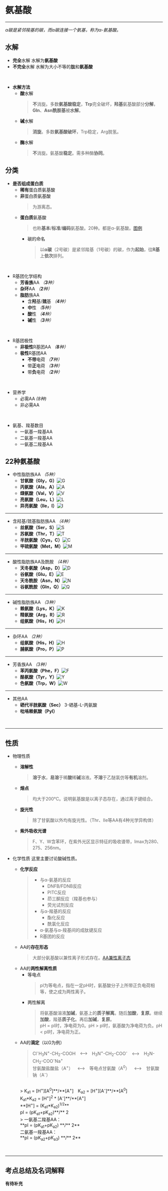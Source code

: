 # 氨基酸
***
*α碳是紧邻羧基的碳，而α碳连接一个氨基，称为α-氨基酸。*
## 水解
* **完全**水解
  水解为**氨基酸**
* **不完全**水解
  水解为大小不等的**肽**和**氨基酸**

<br>

* **水解方法**
  * **酸**水解
    > **不**消旋。多数**氨基酸稳定**，**Trp**完全破坏，**羟基**氨基酸部分**分解**，**Gln**、**Asn酰胺基**被**水解**。
  * **碱**水解
    > **消旋**。多数**氨基酸破环**，Trp稳定，Arg脱氢。
  * **酶**水解
    > **不**消旋。氨基酸**稳定**。需多种酶**协同**。

## 分类
* **是否组成蛋白质**
  * **稀有**蛋白质氨基酸
  * **非**蛋白质氨基酸
    > 为游离态。
  * **蛋白质**氨基酸
    > 也称**基本**/**标准**/**编码**氨基酸。20种。都是α-氨基酸。[图例](https://cdn.jsdelivr.net/gh/sakurakouji-luna/pic@main/bio/BioChemistry/AminoAcid/α-氨基酸.png) 
    * 碳的命名
      > 以**α碳**（2号碳）是紧邻羧基（1号碳）的碳，作为**起始**，往**R基**上**依次**排列。

<br>

* R基团化学结构
  * **芳香族**AA *（**3**种）*
  * **杂环**AA *（**2**种）*
  * **脂肪**族AA
    * 含**羟**基/**巯**基  *（**4**种）*
    * **中**性  *（**5**种）*
    * **酸**性  *（**4**种）*
    * **碱**性  *（**3**种）*

<br>

* R基团极性
  * **非极性**R基团AA *（**8**种）*
  * **极性**R基团AA
    * **不带**电荷 *（**7**种）*
    * 带**正**电荷 *（**3**种）*
    * 带**负**电荷 *（**2**种）*

<br>

* 营养学
  * 必需AA *(8种)*
  * 非必需AA

<br>

* 氨基、羧基数目
  * 一氨基一羧基AA
  * 二氨基一羧基AA
  * 一氨基二羧基AA

## 22种氨基酸
* 中性脂肪族AA *（5种）*
  * **甘氨酸（Gly，G）**![G](https://cdn.jsdelivr.net/gh/sakurakouji-luna/pic@main/bio/BioChemistry/AminoAcid/G.png)
  * **丙氨酸（Ala，A）**![A](https://cdn.jsdelivr.net/gh/sakurakouji-luna/pic@main/bio/BioChemistry/AminoAcid/A.png)
  * **缬氨酸（Val，V）**![V](https://cdn.jsdelivr.net/gh/sakurakouji-luna/pic@main/bio/BioChemistry/AminoAcid/V.png)
  * **亮氨酸（Leu，L）**![L](https://cdn.jsdelivr.net/gh/sakurakouji-luna/pic@main/bio/BioChemistry/AminoAcid/L.png)
  * **异亮氨酸（Ile，I）**![I](https://cdn.jsdelivr.net/gh/sakurakouji-luna/pic@main/bio/BioChemistry/AminoAcid/I.png)     

***

* 含羟基/巯基脂肪族AA *（4种）*
  * **丝氨酸（Ser，S）**![S](https://cdn.jsdelivr.net/gh/sakurakouji-luna/pic@main/bio/BioChemistry/AminoAcid/S.png)
  * **苏氨酸（Thr，T）**![T](https://cdn.jsdelivr.net/gh/sakurakouji-luna/pic@main/bio/BioChemistry/AminoAcid/T.png)
  * **半胱氨酸（Cys，C）**![C](https://cdn.jsdelivr.net/gh/sakurakouji-luna/pic@main/bio/BioChemistry/AminoAcid/C.png)
  * **甲硫氨酸（Met，M）**![M](https://cdn.jsdelivr.net/gh/sakurakouji-luna/pic@main/bio/BioChemistry/AminoAcid/M.png)

***

* 酸性脂肪族AA及酰胺 *（4种）*
  * **天冬氨酸（Asp，D）**![D](https://cdn.jsdelivr.net/gh/sakurakouji-luna/pic@main/bio/BioChemistry/AminoAcid/D.png)
  * **谷氨酸（Glu，E）**![E](https://cdn.jsdelivr.net/gh/sakurakouji-luna/pic@main/bio/BioChemistry/AminoAcid/E.png)
  * **天冬酰胺（Asn，N）**![N](https://cdn.jsdelivr.net/gh/sakurakouji-luna/pic@main/bio/BioChemistry/AminoAcid/N.png)
  * **谷氨酰胺（Gln，Q）**![Q](https://cdn.jsdelivr.net/gh/sakurakouji-luna/pic@main/bio/BioChemistry/AminoAcid/Q.png)

***

* 碱性脂肪族AA *（3种）*
  * **赖氨酸（Lys，K）**![K](https://cdn.jsdelivr.net/gh/sakurakouji-luna/pic@main/bio/BioChemistry/AminoAcid/K.png)
  * **精氨酸（Arg，R）**![R](https://cdn.jsdelivr.net/gh/sakurakouji-luna/pic@main/bio/BioChemistry/AminoAcid/R.png)
  * **组氨酸（His，H）**![H](https://cdn.jsdelivr.net/gh/sakurakouji-luna/pic@main/bio/BioChemistry/AminoAcid/H.png)

***

* 杂环AA *（2种）*
  * **组氨酸（His，H）**![H](https://cdn.jsdelivr.net/gh/sakurakouji-luna/pic@main/bio/BioChemistry/AminoAcid/H.png)
  * **脯氨酸（Pro，P）**![P](https://cdn.jsdelivr.net/gh/sakurakouji-luna/pic@main/bio/BioChemistry/AminoAcid/P.png)

***

* 芳香族AA *（3种）*
  * **苯丙氨酸（Phe，F）**![F](https://cdn.jsdelivr.net/gh/sakurakouji-luna/pic@main/bio/BioChemistry/AminoAcid/F.png)
  * **酪氨酸（Tyr，Y）**![Y](https://cdn.jsdelivr.net/gh/sakurakouji-luna/pic@main/bio/BioChemistry/AminoAcid/Y.png)
  * **色氨酸（Trp，W）**![W](https://cdn.jsdelivr.net/gh/sakurakouji-luna/pic@main/bio/BioChemistry/AminoAcid/W.png)
  
***
* 其他AA
  * **硒代半胱氨酸（Sec）**
    3-硒基-L-丙氨酸
  * **吡咯赖氨酸（Pyl）**

<br>

***

## 性质
* 物理性质
  * **溶解性**
    > **溶于水**，**易溶**于稀**酸**稀**碱**溶液。**不溶**于乙醚氯仿等**有机**溶剂。
  * **熔点**
    > 均大于200℃。说明氨基酸是以离子态存在，通过离子键结合。
  * **旋光性**
    > 除了甘氨酸以外均有旋光性。（Thr、Ile等AA有4种光学异构体）
  * **紫外吸收光谱**
    > F、Y、W含苯环，在紫外光区显示特征的吸收谱带，Imax为280、275、256nm。

* 化学性质
  这里主要讨论酸碱性质。
  * **化学反应**
    > * 与α-氨基的反应
    >   * DNFB/FDNB反应
    >   * PITC反应
    >   * 茚三酮反应（羧基也参与）
    >   * 荧光试剂反应
    > * 与α-羧基的反应
    >   * 酯化反应
    >   * 酰氯化反应
    > * α-氨基与α-羧基间的成肽键反应
    > * R基团的反应
  * AA的**存在形态**
    > 大部分氨基酸以兼性离子形式存在。[AA兼性离子态](https://cdn.jsdelivr.net/gh/sakurakouji-luna/pic@main/bio/BioChemistry/AminoAcid/AA兼性离子态.png)
  * AA的**两性解离性质**
    * 等电点
      > pI为等电点，指在一定pH时，氨基酸分子上所带正负电荷相等，使之成为两性离子。
    * 两性解离
      > 将氨基酸溶液**加碱**，氨基上的**质子解离**。随后**加酸**，**复原**。继续**加酸**，羧基**质子化**。再后**加碱**，**复原**。<br>pH = pI时，净电荷为0。pH > pI时，氨基酸为净电荷为负。pH < pI时，净电荷为正。
  * AA的**滴定**（以G为例）
    > Cl<sup>-</sup>H<sub>3</sub>N<sup>+</sup>-CH<sub>2</sub>-COOH&emsp;<-->&emsp;H<sub>3</sub>N<sup>+</sup>-CH<sub>2</sub>-COO<sup>-</sup>&emsp;<-->&emsp;H<sub>2</sub>N-CH<sub>2</sub>-COO<sup>-</sup>Na<sup>+</sup><br>甘氨酸盐酸盐（A<sup>+</sup>）&emsp;<-->&emsp;等电点甘氨酸（A<sup>0</sup>）&emsp;<-->&emsp;甘氨酸钠（A<sup>-</sup>）
    <br>
    > K<sub>a1</sub> = [H<sup>+</sup>][A<sup>0</sup>]**/**[A<sup>+</sup>]&emsp;K<sub>a2</sub> = [H<sup>+</sup>][A<sup>-</sup>]**/**[A<sup>0</sup>]<br>K<sub>a1</sub>*K<sub>a2</sub> = [H<sup>+</sup>]<sup>2</sup> * [A<sup>-</sup>]**/**[A<sup>+</sup>]<br>**[H<sup>+</sup>] = (K<sub>a1</sub>*K<sub>a2</sub>)<sup>1/2</sup>**<br>pI = (pK<sub>a1</sub>+pK<sub>a2</sub>)**/** 2
    <br>
    > 一氨基二羧基AA：<br>**pI = (pK<sub>a1</sub>+pK<sub>a2</sub>) **/** 2**<br>二氨基一羧基AA：<br>**pI = (pK<sub>a2</sub>+pK<sub>a3</sub>) **/** 2**

<br>

***
## 考点总结及名词解释

**有待补充**